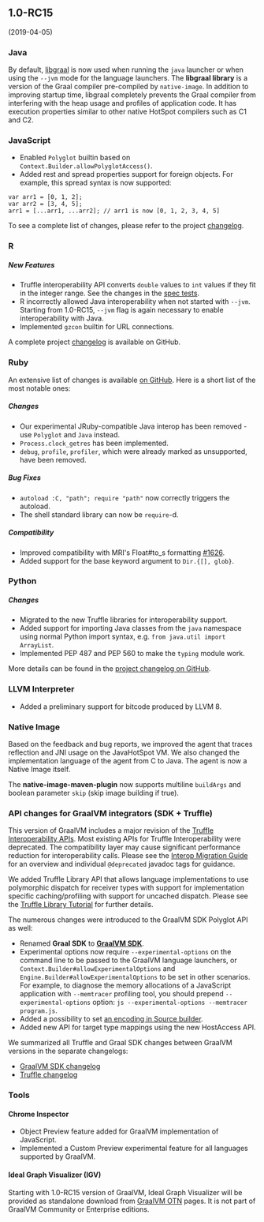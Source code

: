 ## 1.0-RC15
(2019-04-05)

### Java

By default,
[libgraal](https://github.com/oracle/graal/tree/master/compiler#libgraal) is now
used when running the `java` launcher or when using the `--jvm` mode for the
language launchers. The **libgraal library** is a version of the Graal compiler
pre-compiled by `native-image`. In addition to improving startup time, libgraal
completely prevents the Graal compiler from interfering with the heap usage and
profiles of application code. It has execution properties similar to other
native HotSpot compilers such as C1 and C2.

### JavaScript

* Enabled `Polyglot` builtin based on `Context.Builder.allowPolyglotAccess()`.
* Added rest and spread properties support for foreign objects. For example, this spread syntax is now supported:
```
var arr1 = [0, 1, 2];
var arr2 = [3, 4, 5];
arr1 = [...arr1, ...arr2]; // arr1 is now [0, 1, 2, 3, 4, 5]
```

To see a complete list of changes, please refer to the project [changelog](https://github.com/graalvm/graaljs/blob/master/CHANGELOG.md#version-100-rc15).

### R

##### New Features

* Truffle interoperability API converts `double` values to `int` values if they
fit in the integer range. See the changes in the [spec
tests](https://github.com/oracle/fastr/commit/e08e2b19571479dddb6167d9a1d492a14cb4c7b2#diff-c842fa11097793b19bd410589c36af99).
* R incorrectly allowed Java interoperability when not started with `--jvm`.
Starting from 1.0-RC15, `--jvm` flag is again necessary to enable interoperability with Java.
* Implemented `gzcon` builtin for URL connections.

A complete project [changelog](https://github.com/oracle/fastr/blob/master/CHANGELOG.md#10-rc-15)  is available on GitHub.

### Ruby

An extensive list of changes is available [on GitHub](https://github.com/oracle/truffleruby/blob/master/CHANGELOG.md#10-rc-15).
Here is a short list of the most notable ones:

##### Changes
* Our experimental JRuby-compatible Java interop has been removed - use `Polyglot` and `Java` instead.
* `Process.clock_getres` has been implemented.
* `debug`, `profile`, `profiler`, which were already marked as unsupported, have been removed.

##### Bug Fixes
* `autoload :C, "path"; require "path"` now correctly triggers the autoload.
* The shell standard library can now be `require`-d.

##### Compatibility
* Improved compatibility with MRI's Float#to_s formatting [#1626](https://github.com/oracle/truffleruby/issues/1626).
* Added support for the base keyword argument to `Dir.{[], glob}`.


### Python

##### Changes
* Migrated to the new Truffle libraries for interoperability support.
* Added support for importing Java classes from the `java` namespace using normal Python import syntax, e.g. `from java.util import ArrayList`.
* Implemented PEP 487 and PEP 560 to make the `typing` module work.

More details can be found in the [project changelog on GitHub](https://github.com/graalvm/graalpython/blob/master/CHANGELOG.md#version-100-rc15).

### LLVM Interpreter

* Added  a preliminary support for bitcode produced by LLVM 8.

### Native Image

Based on the feedback and bug reports, we improved the agent that traces reflection
and JNI usage on the JavaHotSpot VM. We also changed the implementation language
of the agent from C to Java. The agent is now a Native Image itself.

The **native-image-maven-plugin** now supports multiline `buildArgs` and
boolean parameter `skip` (skip image building if true).

### API changes for GraalVM integrators (SDK + Truffle)

This version of GraalVM includes a major revision of the [Truffle
Interoperability
APIs](https://www.graalvm.org/truffle/javadoc/com/oracle/truffle/api/interop/package-summary.html).
Most existing APIs for Truffle Interoperability were deprecated. The
compatibility layer may cause significant performance reduction for
interoperability calls. Please see the [Interop Migration
Guide](https://github.com/oracle/graal/blob/master/truffle/docs/InteropMigration.md)
for an overview and individual `@deprecated` javadoc tags for guidance.

We added Truffle Library API that allows language implementations to use
polymorphic dispatch for receiver types with support for implementation specific
caching/profiling with support for uncached dispatch. Please see the [Truffle
Library
Tutorial](https://github.com/oracle/graal/blob/master/truffle/docs/TruffleLibraries.md)
for further details.


The numerous changes were introduced to the GraalVM SDK Polyglot API as well:

* Renamed **Graal SDK** to [**GraalVM SDK**](https://www.graalvm.org/sdk/javadoc/).
* Experimental options now require `--experimental-options` on the command line to
be passed to the GraalVM language launchers, or
`Context.Builder#allowExperimentalOptions` and
`Engine.Builder#allowExperimentalOptions` to be set in other scenarios.
For example, to diagnose the memory allocations of a JavaScript application with `--memtracer` profiling tool,
you should prepend `--experimental-options` option:
`js --experimental-options --memtracer program.js`.
* Added a possibility to set [an encoding in Source builder](https://www.graalvm.org/sdk/javadoc/org/graalvm/polyglot/Source.Builder.html#encoding-java.nio.charset.Charset-).
* Added new API for target type mappings using the new HostAccess API.

We summarized all Truffle and Graal SDK changes between GraalVM versions in the separate changelogs:

- [GraalVM SDK changelog](https://github.com/oracle/graal/blob/master/sdk/CHANGELOG.md#version-100-rc15)
- [Truffle changelog](https://github.com/oracle/graal/blob/master/truffle/CHANGELOG.md#version-100-rc15)

### Tools

#### Chrome Inspector

* Object Preview feature added for GraalVM implementation of JavaScript.
* Implemented a Custom Preview experimental feature for all languages supported by GraalVM.

#### Ideal Graph Visualizer (IGV)

Starting with 1.0-RC15 version of GraalVM, Ideal Graph Visualizer will be
provided as standalone download from [GraalVM
OTN](https://www.oracle.com/technetwork/oracle-labs/program-languages/downloads/index.html)
pages. It is not part of GraalVM Community or Enterprise editions.
